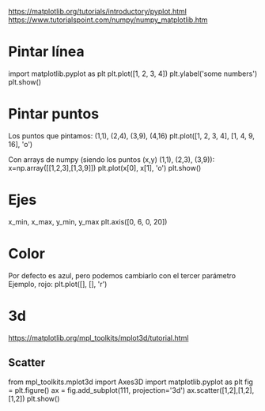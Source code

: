 https://matplotlib.org/tutorials/introductory/pyplot.html
https://www.tutorialspoint.com/numpy/numpy_matplotlib.htm

# Pintar línea
import matplotlib.pyplot as plt
plt.plot([1, 2, 3, 4])
plt.ylabel('some numbers')
plt.show()

# Pintar puntos
Los puntos que pintamos: (1,1), (2,4), (3,9), (4,16)
plt.plot([1, 2, 3, 4], [1, 4, 9, 16], 'o')

Con arrays de numpy (siendo los puntos (x,y) (1,1), (2,3), (3,9)):
x=np.array([[1,2,3],[1,3,9]])
plt.plot(x[0], x[1], 'o')
plt.show()

# Ejes
x_min, x_max, y_min, y_max
plt.axis([0, 6, 0, 20])

# Color
Por defecto es azul, pero podemos cambiarlo con el tercer parámetro
Ejemplo, rojo:
plt.plot([], [], 'r')


# 3d
https://matplotlib.org/mpl_toolkits/mplot3d/tutorial.html

## Scatter
from mpl_toolkits.mplot3d import Axes3D
import matplotlib.pyplot as plt
fig = plt.figure()
ax = fig.add_subplot(111, projection='3d')
ax.scatter([1,2],[1,2],[1,2])
plt.show()
